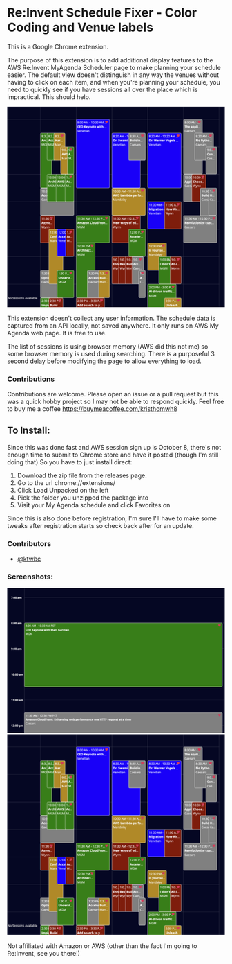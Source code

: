Re:Invent Schedule Fixer - Color Coding and Venue labels
========================

This is a Google Chrome extension. 

[//]: # (You can install this extension by this address: [Chrome Web Store]&#40;https://chrome.google.com/webstore/detail/reinvent-schedule-fixer/uploadpendinghash&#41;.)

The purpose of this extension is to add additional display features to the AWS Re:Invent MyAgenda Scheduler page to make planning your schedule easier. The default view doesn't distinguish in any way the venues without having to click on each item, and when you're planning your schedule, you need to quickly see if you have sessions all over the place which is impractical. This should help.

![Grouping AWS Lambda log](assets/example1.png)

This extension doesn't collect any user information. The schedule data is captured from an API locally, not saved anywhere. It only runs on AWS My Agenda web page. It is free to use.

The list of sessions is using browser memory (AWS did this not me) so some browser memory is used during searching. There is a purposeful 3 second delay before modifying the page to allow everything to load.

### Contributions
Contributions are welcome. Please open an issue or a pull request but this was a quick hobby project so I may not be able to respond quickly. Feel free to buy me a coffee https://buymeacoffee.com/kristhomwh8

## To Install:
Since this was done fast and AWS session sign up is October 8, there's not enough time to submit to Chrome store and have it posted (though I'm still doing that) So you have to just install direct:
1. Download the zip file from the releases page.
2. Go to the url chrome://extensions/
3. Click Load Unpacked on the left
4. Pick the folder you unzipped the package into
5. Visit your My Agenda schedule and click Favorites on

Since this is also done before registration, I'm sure I'll have to make some tweaks after registration starts so check back after for an update.


### Contributors
- [@ktwbc](https://github.com/ktwbc)

### Screenshots:
![Grouping AWS Lambda log](assets/example2.png)
![Grouping AWS Lambda log](assets/example1.png)


Not affiliated with Amazon or AWS (other than the fact I'm going to Re:Invent, see you there!)
